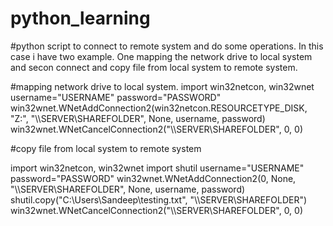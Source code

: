 # python_learning
#python script to connect to remote system and do some operations. In this case i have two example. One mapping the network drive to local system and secon connect and copy file from local system to remote system.

#mapping network drive to local system.
import win32netcon, win32wnet
username="USERNAME"
password="PASSWORD"
win32wnet.WNetAddConnection2(win32netcon.RESOURCETYPE_DISK, "Z:", "\\\\SERVER\\SHAREFOLDER", None, username, password)
win32wnet.WNetCancelConnection2("\\\\SERVER\\SHAREFOLDER", 0, 0)

#copy file from local system to remote system

import win32netcon, win32wnet
import shutil
  username="USERNAME"
password="PASSWORD"
win32wnet.WNetAddConnection2(0, None, "\\\\SERVER\\SHAREFOLDER", None, username, password)
shutil.copy("C:\\Users\\Sandeep\\testing.txt", "\\\\SERVER\\SHAREFOLDER")
win32wnet.WNetCancelConnection2("\\\\SERVER\\SHAREFOLDER", 0, 0)
